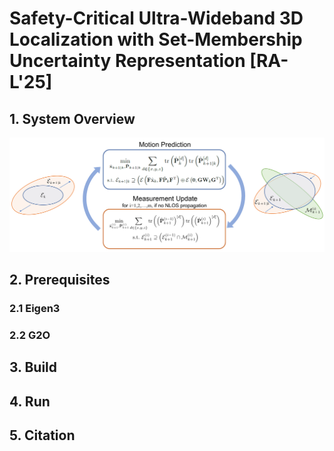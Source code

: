 # Safety-Critical Ultra-Wideband 3D Localization with Set-Membership Uncertainty Representation [RA-L'25]

## 1. System Overview

![](./pics/overview.png)

## 2. Prerequisites

### 2.1 Eigen3



### 2.2 G2O



## 3. Build



## 4. Run



## 5. Citation
